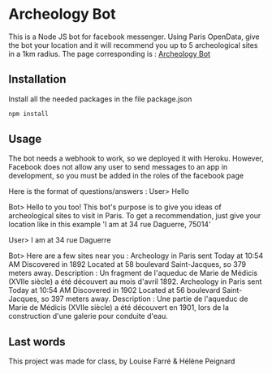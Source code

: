 # Archeology Bot

This is a Node JS bot for facebook messenger. Using Paris OpenData, give the bot 
your location and it will recommend you up to 5 archeological sites in a 1km radius.
The page corresponding is : [Archeology Bot](https://www.facebook.com/Archeology-in-Paris-107291978079144)

## Installation

Install all the needed packages in the file package.json

```bash
npm install
```

## Usage

The bot needs a webhook to work, so we deployed it with Heroku.
However, Facebook does not allow any user to send messages to an app in development,
so you must be added in the roles of the facebook page

Here is the format of questions/answers :
User> Hello

Bot> Hello to you too! 
This bot's purpose is to give you ideas of archeological sites to visit in Paris. 
To get a recommendation, just give your location like in this example 'I am at 34 rue Daguerre, 75014'

User> I am at 34 rue Daguerre

Bot> Here are a few sites near you :
Archeology in Paris sent Today at 10:54 AM
Discovered in 1892
Located at 58 boulevard Saint-Jacques, so 379 meters away.
Description : Un fragment de l'aqueduc de Marie de Médicis (XVIIe siècle) a été découvert au mois d'avril 1892.
Archeology in Paris sent Today at 10:54 AM
Discovered in 1902
Located at 56 boulevard Saint-Jacques, so 397 meters away.
Description : Une partie de l'aqueduc de Marie de Médicis (XVIIe siècle) a été découvert en 1901, lors de la construction d'une galerie pour conduite d'eau.

## Last words

This project was made for class, by Louise Farré & Hélène Peignard
